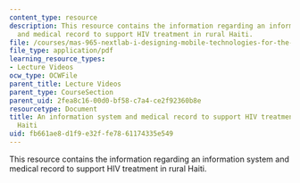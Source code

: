 ```yaml
---
content_type: resource
description: This resource contains the information regarding an information system
  and medical record to support HIV treatment in rural Haiti.
file: /courses/mas-965-nextlab-i-designing-mobile-technologies-for-the-next-billion-users-fall-2008/fb661ae8d1f9e32ffe7861174335e549_MITMAS_965F08_Lec14_cf.pdf
file_type: application/pdf
learning_resource_types:
- Lecture Videos
ocw_type: OCWFile
parent_title: Lecture Videos
parent_type: CourseSection
parent_uid: 2fea8c16-00d0-bf58-c7a4-ce2f92360b8e
resourcetype: Document
title: An information system and medical record to support HIV treatment in rural
  Haiti
uid: fb661ae8-d1f9-e32f-fe78-61174335e549
---
```

This resource contains the information regarding an information system and medical record to support HIV treatment in rural Haiti.

